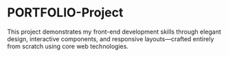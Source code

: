 # PORTFOLIO-Project
This project demonstrates my front-end development skills through elegant design, interactive components, and responsive layouts—crafted entirely from scratch using core web technologies.
